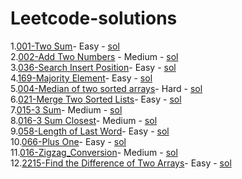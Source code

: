 # Leetcode-solutions
1.[001-Two Sum](https://leetcode.com/problems/two-sum/description/)-    Easy -   [sol](https://github.com/thecharanreddy/Leetcode-solutions/blob/main/001_Two_Sum.java)  
2.[002-Add Two Numbers](https://leetcode.com/problems/add-two-numbers/description/) -     Medium -    [sol](https://github.com/thecharanreddy/Leetcode-solutions/blob/main/002-Add-Two-Numbers.java)  
3.[036-Search Insert Position](https://leetcode.com/problems/search-insert-position/description/)-    Easy -   [sol](https://github.com/thecharanreddy/Leetcode-solutions/blob/main/035_Search_Insert_Position.java)  
4.[169-Majority Element](https://leetcode.com/problems/majority-element/description/)-    Easy -   [sol](https://github.com/thecharanreddy/Leetcode-solutions/blob/main/169_The_Majority_element.java)    
5.[004-Median of two sorted arrays](https://leetcode.com/problems/median-of-two-sorted-arrays/description/)-    Hard -   [sol](https://github.com/thecharanreddy/Leetcode-solutions/blob/main/004_Median_of_Two_Sorted_Arrays.java)  
6.[021-Merge Two Sorted Lists](https://leetcode.com/problems/merge-two-sorted-lists/)-    Easy -   [sol](https://github.com/thecharanreddy/Leetcode-solutions/blob/main/021_Merge_Two_Sorted_Lists.java)  
7.[015-3 Sum](https://leetcode.com/problems/3sum/description/)-    Medium -   [sol](https://github.com/thecharanreddy/Leetcode-solutions/blob/main/015_3_Sum.java)  
8.[016-3 Sum Closest](https://leetcode.com/problems/3sum-closest/description/)-    Medium -   [sol](https://github.com/thecharanreddy/Leetcode-solutions/blob/main/016_3Sum_Closest.java)   
9.[058-Length of Last Word](https://leetcode.com/problems/length-of-last-word/description/)-    Easy -   [sol](https://github.com/thecharanreddy/Leetcode-solutions/blob/main/058_Length_0f_Last_Word.java)  
10.[066-Plus One](https://leetcode.com/problems/plus-one/description/)-    Easy -   [sol](https://github.com/thecharanreddy/Leetcode-solutions/blob/main/066_Plus_One.java)   
11.[016-Zigzag_Conversion](https://leetcode.com/problems/zigzag-conversion/)-    Medium -   [sol](https://github.com/thecharanreddy/Leetcode-solutions/blob/main/006_ZigZag_Conversion.java)   
12.[2215-Find the Difference of Two Arrays](https://leetcode.com/problems/find-the-difference-of-two-arrays/description/)-    Easy -   [sol](https://github.com/thecharanreddy/Leetcode-solutions/blob/main/2215_Find_the_difference_of_two_arrays.java)  
   
